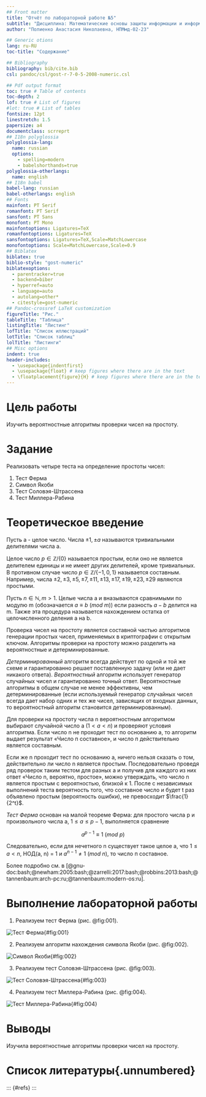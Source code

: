 ```yaml
---
## Front matter
title: "Отчёт по лабораторной работе №5"
subtitle: "Дисциплина: Математические основы защиты информации и информационной безопасности"
author: "Полиенко Анастасия Николаевна, НПМмд-02-23"

## Generic otions
lang: ru-RU
toc-title: "Содержание"

## Bibliography
bibliography: bib/cite.bib
csl: pandoc/csl/gost-r-7-0-5-2008-numeric.csl

## Pdf output format
toc: true # Table of contents
toc-depth: 2
lof: true # List of figures
#lot: true # List of tables
fontsize: 12pt
linestretch: 1.5
papersize: a4
documentclass: scrreprt
## I18n polyglossia
polyglossia-lang:
  name: russian
  options:
	- spelling=modern
	- babelshorthands=true
polyglossia-otherlangs:
  name: english
## I18n babel
babel-lang: russian
babel-otherlangs: english
## Fonts
mainfont: PT Serif
romanfont: PT Serif
sansfont: PT Sans
monofont: PT Mono
mainfontoptions: Ligatures=TeX
romanfontoptions: Ligatures=TeX
sansfontoptions: Ligatures=TeX,Scale=MatchLowercase
monofontoptions: Scale=MatchLowercase,Scale=0.9
## Biblatex
biblatex: true
biblio-style: "gost-numeric"
biblatexoptions:
  - parentracker=true
  - backend=biber
  - hyperref=auto
  - language=auto
  - autolang=other*
  - citestyle=gost-numeric
## Pandoc-crossref LaTeX customization
figureTitle: "Рис."
tableTitle: "Таблица"
listingTitle: "Листинг"
lofTitle: "Список иллюстраций"
lotTitle: "Список таблиц"
lolTitle: "Листинги"
## Misc options
indent: true
header-includes:
  - \usepackage{indentfirst}
  - \usepackage{float} # keep figures where there are in the text
  - \floatplacement{figure}{H} # keep figures where there are in the text
---
```


# Цель работы

Изучить вероятностные алгоритмы проверки чисел на простоту.

# Задание

Реализовать четыре теста на определение простоты чисел:

1. Тест Ферма
1. Символ Якоби
1. Тест Соловэя-Штрассена
1. Тест Миллера-Рабина

# Теоретическое введение

Пусть а - целое число. Числа $\pm 1, \pm a$ называются тривиальными делителями числа а.

Целое число $p \in \mathbb{Z} / \{ 0 \}$ называется простым, если оно не является делителем единицы и не имеет других делителей, кроме тривиальных. В противном случае число $p \in \mathbb{Z} / \{ -1, 0, 1 \}$ называется составным.
Например, числа $\pm 2, \pm 3, \pm 5, \pm 7, \pm 11, \pm 13, \pm 17, \pm 19, \pm 23, \pm 29$ являются простыми.

Пусть $n \in \mathbb{N}, m > 1$. Целые числа а и вназываются сравнимыми по модулю m (обозначается $a \equiv b \ (mod \ m)$) если разность $a - b$ делится на m. Также эта процедура называется нахождением остатка от целочисленного деления а на b.

Проверка чисел на простоту является составной частью алгоритмов генерации простых чисел, применяемых в криптографии с открытым ключом. Алгоритмы проверки на простоту можно разделить на вероятностные и детерминированные.

*Детерминированный* алгоритм всегда действует по одной и той же схеме и гарантированно решает поставленную задачу (или не дает никакого ответа). *Вероятностный* алгоритм использует генератор случайных чисел и
гарантированно точный ответ. Вероятностные алгоритмы в общем случае не менее эффективны, чем детерминированные (если используемый генератор случайных чисел всегда дает набор одних и тех же чисел, зависящих от входных
данных, то вероятностный алгоритм становится детерминированным).

Для проверки на простоту числа n вероятностным алгоритмом выбирают случайной число а $(1 < a < n)$ и проверяют условия алгоритма. Если число n не проходит тест по основанию а, то алгоритм выдает результат «Число п составное», и число п действительно является составным.

Если же n проходит тест по основанию а, ничего нельзя сказать о том, действительно ли число n является простым. Последовательно проведя ряд проверок таким тестом для разных а и получив для каждого из них ответ «Число n, вероятно, простое», можно утверждать, что число n является простым с вероятностью, близкой к 1. После с независимых выполнений теста вероятность того, что составное число и будет t раз объявлено простым (вероятность ошибки),
не превосходит $\frac{1}{2^t}$.

*Тест Ферма* основан на малой теореме Ферма: для простого числа р и произвольного числа а, $1 \leq a ≤ p - 1$, выполняется сравнение

$$a^{p-1} \equiv 1 \ (mod \ p)$$

Следовательно, если для нечетного n существует такое целое а, что $1 \leq a < n$, НОД(а, n) = 1 и $a^{n-1} \neq 1 \ (mod \ n)$, то число п составное. 

Более подробно см. в [@gnu-doc:bash;@newham:2005:bash;@zarrelli:2017:bash;@robbins:2013:bash;@tannenbaum:arch-pc:ru;@tannenbaum:modern-os:ru].

# Выполнение лабораторной работы

1. Реализуем тест Ферма (рис. @fig:001).

![Тест Ферма](image/1.png){#fig:001}

2. Реализуем алгоритм нахождения символа Якоби (рис. @fig:002).

![Символ Якоби](image/2.png){#fig:002}

3. Реализуем тест Соловэя-Штрассена (рис. @fig:003).

![Тест Соловэя-Штрассена](image/3.png){#fig:003}

4. Реализуем тест Миллера-Рабина (рис. @fig:004).

![Тест Миллера-Рабина](image/4.png){#fig:004}

# Выводы

Изучила вероятностные алгоритмы проверки чисел на простоту.

# Список литературы{.unnumbered}

::: {#refs}
:::
